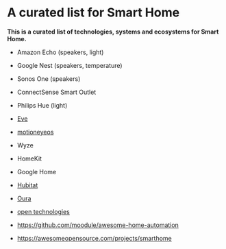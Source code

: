 # A curated list for Smart Home

**This is a curated list of technologies, systems and ecosystems for Smart Home.**

- Amazon Echo (speakers, light)
- Google Nest  (speakers, temperature)
- Sonos One (speakers)
- ConnectSense Smart Outlet
- Philips Hue (light)
- [Eve](https://www.evehome.com/en)
- [motioneyeos](https://github.com/ccrisan/motioneyeos/wiki)
- Wyze
- HomeKit
- Google Home
- [Hubitat](https://hubitat.com/)





- [Oura](https://ouraring.com/)



- [open technologies](https://github.com/pfalcon/awesome-smarthome)
- https://github.com/moodule/awesome-home-automation
- https://awesomeopensource.com/projects/smarthome